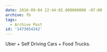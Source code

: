 ```yaml
---
date: 2016-09-04 22:44:02.000000000 -07:00
archive: fb
tags: 
  - Archive Post
id: '1473054242'
---
```


Uber + Self Driving Cars + Food Trucks.
